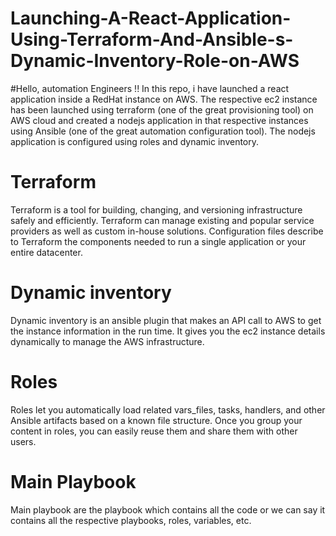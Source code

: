 # Launching-A-React-Application-Using-Terraform-And-Ansible-s-Dynamic-Inventory-Role-on-AWS

#Hello, automation Engineers !!
In this repo, i have launched a react application inside a RedHat instance on AWS. The respective ec2 instance has been launched using terraform (one of the great provisioning tool) on AWS cloud and created a nodejs application in that respective instances using Ansible (one of the great automation configuration tool). The nodejs application is configured using roles and dynamic inventory.

# Terraform 
Terraform is a tool for building, changing, and versioning infrastructure safely and efficiently. Terraform can manage existing and popular service providers as well as custom in-house solutions. Configuration files describe to Terraform the components needed to run a single application or your entire datacenter.

# Dynamic inventory
Dynamic inventory is an ansible plugin that makes an API call to AWS to get the instance information in the run time. It gives you the ec2 instance details dynamically to manage the AWS infrastructure.

# Roles
Roles let you automatically load related vars_files, tasks, handlers, and other Ansible artifacts based on a known file structure. Once you group your content in roles, you can easily reuse them and share them with other users.

# Main Playbook
Main playbook are the playbook which contains all the code or we can say it contains all the respective playbooks, roles, variables, etc.
